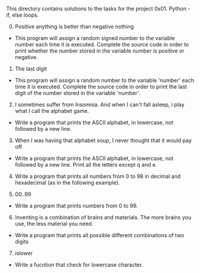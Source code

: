 This directory contains solutions to the tasks for the project 0x01. Python - if, else loops.

0. Positive anything is better than negative nothing
- This program will assign a random signed number to the variable number each time it is executed. Complete the source code in order to print whether the number stored in the variable number is positive or negative.

1. The last digit
- This program will assign a random number to the variable 'number' each time it is executed. Complete the source code in order to print the last digit of the number stored in the variable 'number'.

2. I sometimes suffer from Insomnia. And when I can't fall asleep, i play what I call the alphabet game.
- Write a program that prints the ASCII alphabet, in lowercase, not followed by a new line.

3. When I was having that alphabet soup, I never thought that it would pay off
- Write a program that prints the ASCII alphabet, in lowercase, not followed by a new line. Print all the letters except q and e.

4. Write a program that prints all numbers from 0 to 98 in decimal and hexadecimal (as in the following example).

5. 00..99
- Write a program that prints numbers from 0 to 99.

6. Inventing is a combination of brains and materials. The more brains you use, the less material you need.
- Write a program that prints all possible different combinations of two digits

7. islower
- Write a fucntion that check for lowercase character.
